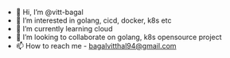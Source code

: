 - 👋 Hi, I’m @vitt-bagal
- 👀 I’m interested in golang, cicd, docker, k8s etc
- 🌱 I’m currently learning cloud 
- 💞️ I’m looking to collaborate on golang, k8s opensource project
- 📫 How to reach me - bagalvitthal94@gmail.com

<!---
vitt-bagal/vitt-bagal is a ✨ special ✨ repository because its `README.md` (this file) appears on your GitHub profile.
You can click the Preview link to take a look at your changes.
--->
